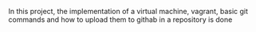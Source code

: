 In this project, the implementation of a virtual machine, vagrant, basic git commands and how to upload them to githab in a repository is done